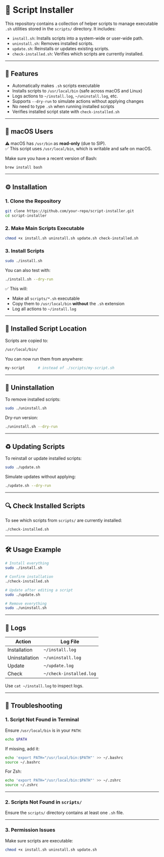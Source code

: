 # 🚀 Script Installer

This repository contains a collection of helper scripts to manage executable `.sh` utilities stored in the `scripts/` directory. It includes:

- `install.sh`: Installs scripts into a system-wide or user-wide path.
- `uninstall.sh`: Removes installed scripts.
- `update.sh`: Reinstalls or updates existing scripts.
- `check-installed.sh`: Verifies which scripts are currently installed.

---

## 📌 Features

- Automatically makes `.sh` scripts executable
- Installs scripts to `/usr/local/bin` (safe across macOS and Linux)
- Logs actions to `~/install.log`, `~/uninstall.log`, etc.
- Supports `--dry-run` to simulate actions without applying changes
- No need to type `.sh` when running installed scripts
- Verifies installed script state with `check-installed.sh`

---

## 🍏 macOS Users

⚠️ macOS has `/usr/bin` as **read-only** (due to SIP).  
✅ This script uses `/usr/local/bin`, which is writable and safe on macOS.

Make sure you have a recent version of Bash:
```bash
brew install bash
```

---

## ⚙️ Installation

### 1. Clone the Repository
```bash
git clone https://github.com/your-repo/script-installer.git
cd script-installer
```

### 2. Make Main Scripts Executable
```bash
chmod +x install.sh uninstall.sh update.sh check-installed.sh
```

### 3. Install Scripts
```bash
sudo ./install.sh
```

You can also test with:
```bash
./install.sh --dry-run
```

✅ This will:
- Make all `scripts/*.sh` executable
- Copy them to `/usr/local/bin` **without** the `.sh` extension
- Log all actions to `~/install.log`

---

## 📂 Installed Script Location

Scripts are copied to:
```bash
/usr/local/bin/
```

You can now run them from anywhere:
```bash
my-script      # instead of ./scripts/my-script.sh
```

---

## 🧹 Uninstallation

To remove installed scripts:
```bash
sudo ./uninstall.sh
```

Dry-run version:
```bash
./uninstall.sh --dry-run
```

---

## ♻️ Updating Scripts

To reinstall or update installed scripts:
```bash
sudo ./update.sh
```

Simulate updates without applying:
```bash
./update.sh --dry-run
```

---

## 🔍 Check Installed Scripts

To see which scripts from `scripts/` are currently installed:
```bash
./check-installed.sh
```

---

## 🛠 Usage Example

```bash
# Install everything
sudo ./install.sh

# Confirm installation
./check-installed.sh

# Update after editing a script
sudo ./update.sh

# Remove everything
sudo ./uninstall.sh
```

---

## 🧾 Logs

| Action        | Log File          |
|---------------|-------------------|
| Installation  | `~/install.log`   |
| Uninstallation| `~/uninstall.log` |
| Update        | `~/update.log`    |
| Check         | `~/check-installed.log` |

Use `cat ~/install.log` to inspect logs.

---

## 🔧 Troubleshooting

### 1. Script Not Found in Terminal
Ensure `/usr/local/bin` is in your `PATH`:

```bash
echo $PATH
```

If missing, add it:
```bash
echo 'export PATH="/usr/local/bin:$PATH"' >> ~/.bashrc
source ~/.bashrc
```
For Zsh:
```bash
echo 'export PATH="/usr/local/bin:$PATH"' >> ~/.zshrc
source ~/.zshrc
```

---

### 2. Scripts Not Found in `scripts/`
Ensure the `scripts/` directory contains at least one `.sh` file.

---

### 3. Permission Issues
Make sure scripts are executable:
```bash
chmod +x install.sh uninstall.sh update.sh
```